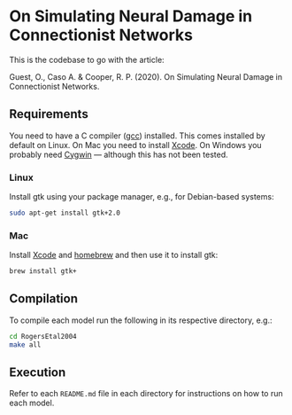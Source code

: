 # On Simulating Neural Damage in Connectionist Networks

This is the codebase to go with the article:

Guest, O., Caso A. & Cooper, R. P. (2020). On Simulating Neural Damage in Connectionist Networks.

## Requirements
You need to have a C compiler ([gcc](https://en.wikipedia.org/wiki/GNU_Compiler_Collection)) installed. This comes installed by default on Linux. On Mac you need to install [Xcode](https://apps.apple.com/in/app/xcode/id497799835). On Windows you probably need [Cygwin](https://www.cygwin.com/) — although this has not been tested.

### Linux
Install gtk using your package manager, e.g., for Debian-based systems:
```bash
sudo apt-get install gtk+2.0
```

### Mac
Install [Xcode](https://apps.apple.com/in/app/xcode/id497799835) and [homebrew](https://brew.sh/) and then use it to install gtk:
```bash
brew install gtk+
```

## Compilation
To compile each model run the following in its respective directory, e.g.:
```bash
cd RogersEtal2004
make all
```

## Execution
Refer to each ```README.md``` file in each directory for instructions on how to run each model.
